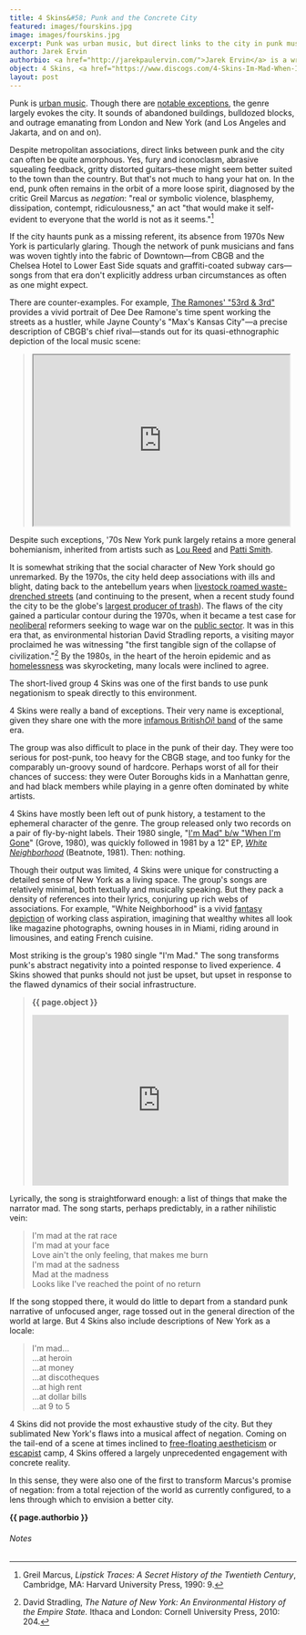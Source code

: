 ```yaml
---
title: 4 Skins&#58; Punk and the Concrete City
featured: images/fourskins.jpg
image: images/fourskins.jpg
excerpt: Punk was urban music, but direct links to the city in punk music were often amorphous. The 4 Skins, a short-lived group whose black members set them apart from most other punk groups of the time, were unique in constructing a detailed sense of New York as a living space.
author: Jarek Ervin
authorbio: <a href="http://jarekpaulervin.com/">Jarek Ervin</a> is a writer and teacher based in Philadelphia. His published work focuses on art, culture, and politics.
object: 4 Skins, <a href="https://www.discogs.com/4-Skins-Im-Mad-When-Im-Gone/release/726772">"I'm Mad/When I'm Gone,"</a>, Grove, GR-001, 1980.
layout: post
---
```


Punk is [urban music](https://www.theguardian.com/cities/2017/mar/17/how-punk-changed-cities-and-vice-versa). Though there are [notable exceptions](https://www.youtube.com/watch?v=IAoh_yteKkc), the genre largely evokes the city. It sounds of abandoned buildings, bulldozed blocks, and outrage emanating from London and New York (and Los Angeles and Jakarta, and on and on).

Despite metropolitan associations, direct links between punk and the city can often be quite amorphous. Yes, fury and iconoclasm, abrasive squealing feedback, gritty distorted guitars–these might seem better suited to the town than the country. But that&#39;s not much to hang your hat on. In the end, punk often remains in the orbit of a more loose spirit, diagnosed by the critic Greil Marcus as _negation_: &quot;real or symbolic violence, blasphemy, dissipation, contempt, ridiculousness,&quot; an act &quot;that would make it self-evident to everyone that the world is not as it seems.&quot;[^3296]

If the city haunts punk as a missing referent, its absence from 1970s New York is particularly glaring. Though the network of punk musicians and fans was woven tightly into the fabric of Downtown—from CBGB and the Chelsea Hotel to Lower East Side squats and graffiti-coated subway cars—songs from that era don&#39;t explicitly address urban circumstances as often as one might expect.

There are counter-examples. For example, [The Ramones&#39; &quot;53rd
&amp; 3rd&quot;](https://www.youtube.com/watch?v=3qcMjKxt-dE) provides a vivid portrait of Dee Dee Ramone&#39;s time spent working the streets as a hustler, while Jayne County&#39;s &quot;Max&#39;s Kansas City&quot;—a precise description of CBGB&#39;s chief rival—stands out for its quasi-ethnographic depiction of the local music scene:

><iframe width="450" height="300" src="https://www.youtube.com/embed/uAJ6dxM0a9I"></iframe>

Despite such exceptions, &#39;70s New York punk largely retains a more general bohemianism, inherited from artists such as [Lou Reed](https://www.youtube.com/watch?v=9wxI4KK9ZYo) and [Patti Smith](https://www.youtube.com/watch?v=bPO0bTaWcFQ).

It is somewhat striking that the social character of New York should go unremarked. By the 1970s, the city held deep associations with ills and blight, dating back to the antebellum years when [livestock roamed waste-drenched streets](http://www.hup.harvard.edu/catalog.php?isbn=9780674979758) (and continuing to the present, when a recent study found the city to be the globe&#39;s [largest producer of trash](http://www.pnas.org/content/112/19/5985?tab=ds)). The flaws of the city gained a particular contour during the 1970s, when it became a test case for [neoliberal](https://mronline.org/2006/06/19/on-neoliberalism-an-interview-with-david-harvey/) reformers seeking to wage war on the [public sector](https://newrepublic.com/article/142015/rich-seized-control-new-york). It was in this era that, as environmental historian David Stradling reports, a visiting mayor proclaimed he was witnessing &quot;the first tangible sign of the collapse of civilization.&quot;[^e2a9] By the 1980s, in the heart of the heroin epidemic and as [homelessness](https://books.google.com/books?id=8OUCAAAAMBAJ&amp;lpg=PP1&amp;pg=PA26#v=onepage&amp;q&amp;f=false) was skyrocketing, many locals were inclined to agree.

The short-lived group 4 Skins was one of the first bands to use punk negationism to speak directly to this environment.

4 Skins were really a band of exceptions. Their very name is exceptional, given they share one with the more [infamous British](https://en.wikipedia.org/wiki/The_4-Skins)[_Oi_](https://en.wikipedia.org/wiki/The_4-Skins)[! band](https://en.wikipedia.org/wiki/The_4-Skins) of the same era.

The group was also difficult to place in the punk of their day. They were too serious for post-punk, too heavy for the CBGB stage, and too funky for the comparably un-groovy sound of hardcore. Perhaps worst of all for their chances of success: they were Outer Boroughs kids in a Manhattan genre, and had black members while playing in a genre often dominated by white artists.

4 Skins have mostly been left out of punk history, a testament to the ephemeral character of the genre. The group released only two records on a pair of fly-by-night labels. Their 1980 single, &quot;[I&#39;m Mad&quot; b/w &quot;When I&#39;m Gone](https://www.discogs.com/4-Skins-Im-Mad-When-Im-Gone/release/726772)&quot; (Grove, 1980), was quickly followed in 1981 by a 12&quot; EP, [_White Neighborhood_](https://www.discogs.com/4-Skins-White-Neighborhood/master/1199800) (Beatnote, 1981). Then: nothing.

Though their output was limited, 4 Skins were unique for constructing a detailed sense of New York as a living space. The group&#39;s songs are relatively minimal, both textually and musically speaking. But they pack a density of references into their lyrics, conjuring up rich webs of associations. For example, &quot;White Neighborhood&quot; is a vivid [fantasy depiction](https://promenaderecords.com/archives/5159) of working class aspiration, imagining that wealthy whites all look like magazine photographs, owning houses in in Miami, riding around in limousines, and eating French cuisine.

Most striking is the group&#39;s 1980 single &quot;I&#39;m Mad.&quot; The song transforms punk&#39;s abstract negativity into a pointed response to lived experience. 4 Skins showed that punks should not just be upset, but upset in response to the flawed dynamics of their social infrastructure.

>**{{ page.object }}**
><iframe width="450" height="300" src="https://www.youtube.com/embed/axr8N1W9Hvg" frameborder="0" allowfullscreen></iframe>


Lyrically, the song is straightforward enough: a list of things that make the narrator mad. The song starts, perhaps predictably, in a rather nihilistic vein:

>I&#39;m mad at the rat race<br>
>I&#39;m mad at your face<br>
>Love ain&#39;t the only feeling, that makes me burn<br>
>I&#39;m mad at the sadness<br>
>Mad at the madness<br>
>Looks like I&#39;ve reached the point of no return

If the song stopped there, it would do little to depart from a standard punk narrative of unfocused anger, rage tossed out in the general direction of the world at large. But 4 Skins also include descriptions of New York as a locale:

>I&#39;m mad… <br>
>…at heroin<br>
>…at money<br>
>…at discotheques<br>
>…at high rent<br>
>…at dollar bills<br>
>…at 9 to 5<br>

4 Skins did not provide the most exhaustive study of the city. But they sublimated New York&#39;s flaws into a musical affect of negation. Coming on the tail-end of a scene at times inclined to [free-floating aestheticism](https://www.youtube.com/watch?v=jlbunmCbTBA) or [escapist](https://www.youtube.com/watch?v=7H5rqaEzYcY) camp, 4 Skins offered a largely unprecedented engagement with concrete reality.

In this sense, they were also one of the first to transform Marcus&#39;s promise of negation: from a total rejection of the world as currently configured, to a lens through which to envision a better city.

**{{ page.authorbio }}**
###### Notes

[^3296]: Greil Marcus, _Lipstick Traces: A Secret History of the Twentieth Century_, Cambridge, MA: Harvard University Press, 1990: 9.
[^e2a9]: David Stradling, _The Nature of New York: An Environmental History of the Empire State._ Ithaca and London: Cornell University Press, 2010: 204.
